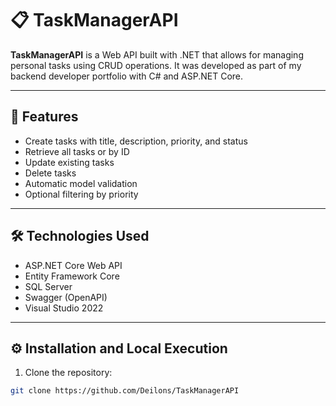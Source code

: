 # 📋 TaskManagerAPI

**TaskManagerAPI** is a Web API built with .NET that allows for managing personal tasks using CRUD operations. It was developed as part of my backend developer portfolio with C# and ASP.NET Core.

---

## 🚀 Features

- Create tasks with title, description, priority, and status  
- Retrieve all tasks or by ID  
- Update existing tasks  
- Delete tasks  
- Automatic model validation  
- Optional filtering by priority  

---

## 🛠 Technologies Used

- ASP.NET Core Web API  
- Entity Framework Core  
- SQL Server  
- Swagger (OpenAPI)  
- Visual Studio 2022  

---

## ⚙️ Installation and Local Execution

1. Clone the repository:

```bash
git clone https://github.com/Deilons/TaskManagerAPI
```
